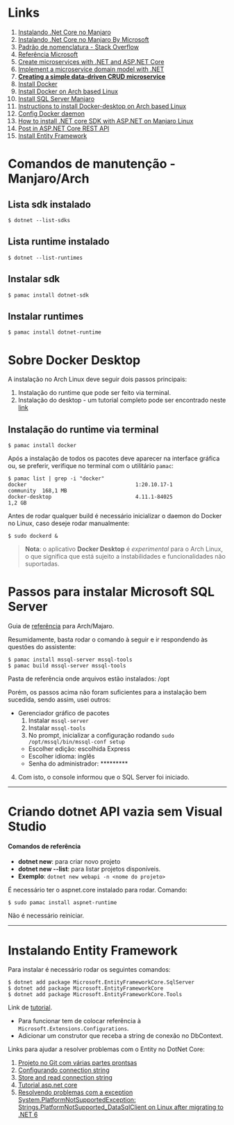 # Links

1. [Instalando .Net Core no Manjaro](https://www.how2shout.com/linux/how-to-install-net-core-on-manjaro-linux/)
6. [Instalando .Net Core no Manjaro By Microsoft](https://dotnet.microsoft.com/en-us/download)
2. [Padrão de nomenclatura - Stack Overflow](https://stackoverflow.com/questions/62951664/microservices-naming-convention-with-api-and-background-workers-messagebus-sche)
3. [Referência Microsoft](https://docs.microsoft.com/en-us/azure/cloud-adoption-framework/ready/azure-best-practices/resource-naming)
4. [Create microservices with .NET and ASP.NET Core](https://docs.microsoft.com/en-us/learn/paths/create-microservices-with-dotnet/)
5. [Implement a microservice domain model with .NET](https://docs.microsoft.com/en-us/dotnet/architecture/microservices/microservice-ddd-cqrs-patterns/net-core-microservice-domain-model)
1. **[Creating a simple data-driven CRUD microservice](https://docs.microsoft.com/en-us/dotnet/architecture/microservices/multi-container-microservice-net-applications/data-driven-crud-microservice)**
1. [Install Docker](https://docs.docker.com/desktop/install/linux-install/)
1. [Install Docker on Arch based Linux](https://docs.docker.com/desktop/install/archlinux/)
1. [Install SQL Server Manjaro](https://forum.manjaro.org/t/how-do-i-install-microsoft-sql-server/84888/3)
1. [Instructions to install Docker-desktop on Arch based Linux](https://docs.docker.com/desktop/install/archlinux/)
1. [Config Docker daemon](https://docs.docker.com/config/daemon/)
1. [How to install .NET core SDK with ASP.NET on Manjaro Linux](https://dev.to/alexandrunastase/how-to-install-net-core-sdk-with-asp-net-on-manjaro-linux-1m34)
1. [Post in ASP.NET Core REST API](https://www.pragimtech.com/blog/blazor/post-in-aspnet-core-rest-api/)
1. [Install Entity Framework](https://docs.microsoft.com/en-us/ef/core/get-started/overview/install)

# Comandos de manutenção - Manjaro/Arch

## Lista sdk instalado
```shell
$ dotnet --list-sdks
```

## Lista runtime instalado
```shell
$ dotnet --list-runtimes
```

## Instalar sdk
```shell
$ pamac install dotnet-sdk   
```

## Instalar runtimes
```shell
$ pamac install dotnet-runtime
```

# Sobre Docker Desktop
A instalação no Arch Linux deve seguir dois passos principais:

1. Instalação do runtime que pode ser feito via terminal.
2. Instalação do desktop - um tutorial completo pode ser encontrado neste [link](https://docs.docker.com/desktop/install/archlinux/)

## Instalação do runtime via terminal
```shell
$ pamac install docker
```

Após a instalação de todos os pacotes deve aparecer na interface gráfica ou, se preferir, verifique no terminal com o utilitário `pamac`:
```shell
$ pamac list | grep -i "docker"
docker                                   1:20.10.17-1                  community  168,1 MB
docker-desktop                           4.11.1-84025                             1,2 GB
```

Antes de rodar qualquer build é necessário inicializar o daemon do Docker no Linux, caso deseje rodar manualmente:
```shell
$ sudo dockerd &
```

> **Nota**: o aplicativo **Docker Desktop** é *experimental* para o Arch Linux, o que significa que está sujeito a instabilidades e funcionalidades não suportadas.

# Passos para instalar Microsoft SQL Server
Guia de [referência](https://docs.microsoft.com/en-us/sql/linux/sql-server-linux-setup?view=sql-server-ver16) para Arch/Majaro.

Resumidamente, basta rodar o comando à seguir e ir respondendo às questões do assistente:
```shell
$ pamac install mssql-server mssql-tools
$ pamac build mssql-server mssql-tools
```

Pasta de referência onde arquivos estão instalados: /opt

Porém, os passos acima não foram suficientes para a instalação bem sucedida, sendo assim, usei outros:

* Gerenciador gráfico de pacotes
  1. Instalar `mssql-server`
  2. Instalar `mssql-tools`
  3. No prompt, inicializar a configuração rodando `sudo /opt/mssql/bin/mssql-conf setup`
    * Escolher edição: escolhida Express
    * Escolher idioma: inglẽs
    * Senha do administrador: *********
4. Com isto, o console informou que o SQL Server foi iniciado.

---
# Criando dotnet API vazia sem Visual Studio
#### Comandos de referência

* **dotnet new**: para criar novo projeto
* **dotnet new --list**: para listar projetos disponíveis.
* **Exemplo**: `dotnet new webapi -n <nome do projeto>`

É necessário ter o aspnet.core instalado para rodar.
Comando:
```shell
$ sudo pamac install aspnet-runtime 
```
Não é necessário reiniciar.

----

# Instalando Entity Framework
Para instalar é necessário rodar os seguintes comandos:
```shell
$ dotnet add package Microsoft.EntityFrameworkCore.SqlServer
$ dotnet add package Microsoft.EntityFrameworkCore
$ dotnet add package Microsoft.EntityFrameworkCore.Tools
```

Link de [tutorial](https://www.c-sharpcorner.com/article/building-asp-net-web-api-in-net-core-with-entity-framework/).

* Para funcionar tem de colocar referência à `Microsoft.Extensions.Configurations`.
* Adicionar um construtor que receba a string de conexão no DbContext.

Links para ajudar a resolver problemas com o Entity no DotNet Core:

1. [Projeto no Git com várias partes prontsas](https://github.com/kerminator-dev/Country-Info/blob/main/src/CountryInfo/CountryInfoAPI/Controllers/BaseController.cs)
2. [Configurando connection string](https://www.c-sharpcorner.com/blogs/setting-connection-strings-in-net-core-web-api-with-multiple-tenant-sql-db2)
3. [Store and read connection string](https://www.connectionstrings.com/store-and-read-connection-string-in-appsettings-json/)
4. [Tutorial asp.net core](https://www.connectionstrings.com/store-and-read-connection-string-in-appsettings-json/)
5. [Resolvendo problemas com a exception System.PlatformNotSupportedException: Strings.PlatformNotSupported_DataSqlClient on Linux after migrating to .NET 6](https://docs.microsoft.com/en-us/answers/questions/655201/systemplatformnotsupportedexception-stringsplatfor.html)